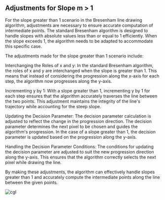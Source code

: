 ## Adjustments for Slope m > 1
For the slope greater than 1 scenario in the Bresenham line drawing algorithm, adjustments are necessary to ensure accurate computation of intermediate points. The standard Bresenham algorithm is designed to handle slopes with absolute values less than or equal to 1 efficiently. When the slope exceeds 1, the algorithm needs to be adapted to accommodate this specific case.

The adjustments made for the slope greater than 1 scenario include:

Interchanging the Roles of x and y: In the standard Bresenham algorithm, the roles of x and y are interchanged when the slope is greater than 1. This means that instead of considering the progression along the x-axis for each step, the algorithm now progresses along the y-axis.

Incrementing y by 1: With a slope greater than 1, incrementing y by 1 for each step ensures that the algorithm accurately traverses the line between the two points. This adjustment maintains the integrity of the line's trajectory while accounting for the steep slope.

Updating the Decision Parameter: The decision parameter calculation is adjusted to reflect the change in the progression direction. The decision parameter determines the next pixel to be chosen and guides the algorithm's progression. In the case of a slope greater than 1, the decision parameter is updated based on the progression along the y-axis.

Handling the Decision Parameter Conditions: The conditions for updating the decision parameter are adjusted to suit the new progression direction along the y-axis. This ensures that the algorithm correctly selects the next pixel while drawing the line.

By making these adjustments, the algorithm can effectively handle slopes greater than 1 and accurately compute the intermediate points along the line between the given points.
 
![cgI](https://github.com/jerin-priya/Assignment/assets/74975012/c8496b4e-aa22-4da7-b64a-1d20c7051d91)
